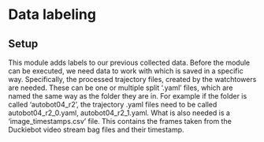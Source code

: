 #  Data labeling

## Setup
This module adds labels to our previous collected data.
Before the module can be executed, we need data to work with which is saved in a specific way. 
Specifically, the processed trajectory files, created by the watchtowers are needed. 
These can be one or multiple split ‘.yaml’ files, which are named the same way as the folder they are in.
For example if the folder is called ‘autobot04_r2’, the trajectory .yaml files need to be called autobot04_r2_0.yaml, autobot04_r2_1.yaml.
What is also needed is a ‘image_timestamps.csv’ file. 
This contains the frames taken from the Duckiebot video stream bag files and their timestamp. 
